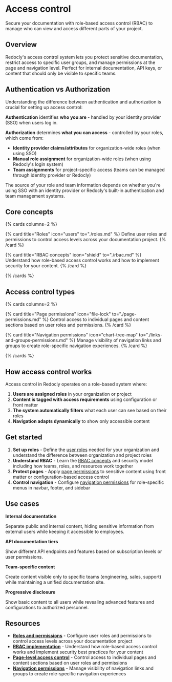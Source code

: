 # Access control

Secure your documentation with role-based access control (RBAC) to manage who can view and access different parts of your project.

## Overview

Redocly's access control system lets you protect sensitive documentation, restrict access to specific user groups, and manage permissions at the page and navigation level.
Perfect for internal documentation, API keys, or content that should only be visible to specific teams.

## Authentication vs Authorization

Understanding the difference between authentication and authorization is crucial for setting up access control:

**Authentication** identifies **who you are** - handled by your identity provider (SSO) when users log in.

**Authorization** determines **what you can access** - controlled by your roles, which come from:
- **Identity provider claims/attributes** for organization-wide roles (when using SSO)
- **Manual role assignment** for organization-wide roles (when using Redocly's login system)
- **Team assignments** for project-specific access (teams can be managed through identity provider or Redocly)

The source of your role and team information depends on whether you're using SSO with an identity provider or Redocly's built-in authentication and team management systems.

## Core concepts

{% cards columns=2 %}

{% card title="Roles" icon="users" to="./roles.md" %}
Define user roles and permissions to control access levels across your documentation project.
{% /card %}

{% card title="RBAC concepts" icon="shield" to="./rbac.md" %}
Understand how role-based access control works and how to implement security for your content.
{% /card %}

{% /cards %}

## Access control types

{% cards columns=2 %}

{% card title="Page permissions" icon="file-lock" to="./page-permissions.md" %}
Control access to individual pages and content sections based on user roles and permissions.
{% /card %}

{% card title="Navigation permissions" icon="chart-tree-map" to="./links-and-groups-permissions.md" %}
Manage visibility of navigation links and groups to create role-specific navigation experiences.
{% /card %}

{% /cards %}

## How access control works

Access control in Redocly operates on a role-based system where:

1. **Users are assigned roles** in your organization or project
2. **Content is tagged with access requirements** using configuration or front matter
3. **The system automatically filters** what each user can see based on their roles
4. **Navigation adapts dynamically** to show only accessible content

## Get started

1. **Set up roles** - Define the [user roles](./roles.md) needed for your organization and understand the difference between organization and project roles
2. **Understand RBAC** - Learn the [RBAC concepts](./rbac.md) and security model including how teams, roles, and resources work together
3. **Protect pages** - Apply [page permissions](./page-permissions.md) to sensitive content using front matter or configuration-based access control
4. **Control navigation** - Configure [navigation permissions](./links-and-groups-permissions.md) for role-specific menus in navbar, footer, and sidebar

## Use cases

**Internal documentation**

Separate public and internal content, hiding sensitive information from external users while keeping it accessible to employees.

**API documentation tiers**

Show different API endpoints and features based on subscription levels or user permissions.

**Team-specific content**

Create content visible only to specific teams (engineering, sales, support) while maintaining a unified documentation site.

**Progressive disclosure**

Show basic content to all users while revealing advanced features and configurations to authorized personnel.

## Resources

- **[Roles and permissions](./roles.md)** - Configure user roles and permissions to control access levels across your documentation project
- **[RBAC implementation](./rbac.md)** - Understand how role-based access control works and implement security best practices for your content
- **[Page-level access control](./page-permissions.md)** - Control access to individual pages and content sections based on user roles and permissions
- **[Navigation permissions](./links-and-groups-permissions.md)** - Manage visibility of navigation links and groups to create role-specific navigation experiences